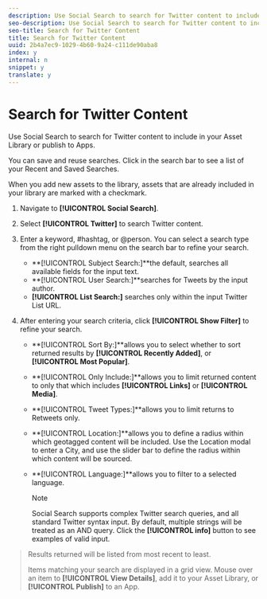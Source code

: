 ```yaml
---
description: Use Social Search to search for Twitter content to include in your Asset Library or publish to Apps.
seo-description: Use Social Search to search for Twitter content to include in your Asset Library or publish to Apps.
seo-title: Search for Twitter Content
title: Search for Twitter Content
uuid: 2b4a7ec9-1029-4b60-9a24-c111de90aba8
index: y
internal: n
snippet: y
translate: y
---
```


# Search for Twitter Content

Use Social Search to search for Twitter content to include in your Asset Library or publish to Apps.

You can save and reuse searches. Click in the search bar to see a list of your Recent and Saved Searches.

When you add new assets to the library, assets that are already included in your library are marked with a checkmark.

1. Navigate to **[!UICONTROL Social Search]**.
1. Select **[!UICONTROL Twitter]** to search Twitter content.
1. Enter a keyword, #hashtag, or @person. You can select a search type from the right pulldown menu on the search bar to refine your search.

    * **[!UICONTROL Subject Search:]**the default, searches all available fields for the input text.
    * **[!UICONTROL User Search:]**searches for Tweets by the input author.
    * **[!UICONTROL List Search:]** searches only within the input Twitter List URL.

1. After entering your search criteria, click **[!UICONTROL Show Filter]** to refine your search.

    * **[!UICONTROL Sort By:]**allows you to select whether to sort returned results by **[!UICONTROL Recently Added]**, or **[!UICONTROL Most Popular]**.
    
    * **[!UICONTROL Only Include:]**allows you to limit returned content to only that which includes **[!UICONTROL Links]** or **[!UICONTROL Media]**.
    
    * **[!UICONTROL Tweet Types:]**allows you to limit returns to Retweets only.
    * **[!UICONTROL Location:]**allows you to define a radius within which geotagged content will be included. Use the Location modal to enter a City, and use the slider bar to define the radius within which content will be sourced.
    * **[!UICONTROL Language:]**allows you to filter to a selected language.

       >[!NOTE]
       >
       >Social Search supports complex Twitter search queries, and all standard Twitter syntax input. By default, multiple strings will be treated as an AND query. Click the **[!UICONTROL info]** button to see examples of valid input.

>Results returned will be listed from most recent to least.
>
>Items matching your search are displayed in a grid view. Mouse over an item to **[!UICONTROL View Details]**, add it to your Asset Library, or **[!UICONTROL Publish]** to an App.

